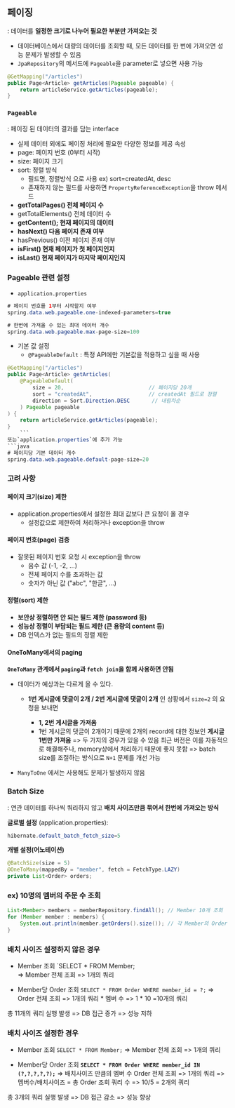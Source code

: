 ## 페이징
: 데이터를 **일정한 크기로 나누어 필요한 부분만 가져오는 것**
- 데이터베이스에서 대량의 데이터를 조회할 때, 모든 데이터를 한 번에 가져오면 성능 문제가 발생할 수 있음
- `JpaRepository`의 메서드에 `Pageable`을 parameter로 넣으면 사용 가능
```java
@GetMapping("/articles")
public Page<Article> getArticles(Pageable pageable) {
    return articleService.getArticles(pageable);
}
```
### `Pageable`
: 페이징 된 데이터의 결과를 담는 interface
- 실제 데이터 외에도 페이징 처리에 필요한 다양한 정보를 제공
속성
- page: 페이지 번호 (0부터 시작) 
- size: 페이지 크기
- sort: 정렬 방식 
    - 필드명, 정렬방식 으로 사용
	    ex) sort=createdAt, desc
    - 존재하지 않는 필드를 사용하면 `PropertyReferenceException`을 throw
메서드
- **getTotalPages() 전체 페이지 수**
- getTotalElements()  전체 데이터 수
- **getContent();  현재 페이지의 데이터**
- **hasNext() 다음 페이지 존재 여부**
- hasPrevious() 이전 페이지 존재 여부
- **isFirst() 현재 페이지가 첫 페이지인지**
- **isLast() 현재 페이지가 마지막 페이지인지**

### Pageable 관련 설정

- `application.properties`
```java
# 페이지 번호를 1부터 시작할지 여부
spring.data.web.pageable.one-indexed-parameters=true

# 한번에 가져올 수 있는 최대 데이터 개수
spring.data.web.pageable.max-page-size=100
```
    
- 기본 값 설정 
    - `@PageableDefault`
        : 특정 API에만 기본값을 적용하고 싶을 때 사용
	
```java
@GetMapping("/articles")
public Page<Article> getArticles(
	@PageableDefault(
		size = 20,                           // 페이지당 20개
		sort = "createdAt",                  // createdAt 필드로 정렬
		direction = Sort.Direction.DESC       // 내림차순
	) Pageable pageable
) {
	return articleService.getArticles(pageable);
}
	```
또는`application.properties`에 추가 가능
```java
# 페이지당 기본 데이터 개수
spring.data.web.pageable.default-page-size=20
```

### 고려 사항
#### 페이지 크기(size) 제한
- application.properties에서 설정한 최대 값보다 큰 요청이 올 경우
	- 설정값으로 제한하여 처리하거나 exception을 throw
#### 페이지 번호(page) 검증
- 잘못된 페이지 번호 요청 시 exception을 throw
	- 음수 값 (-1, -2, ...)
	- 전체 페이지 수를 초과하는 값
	- 숫자가 아닌 값 ("abc", "한글", ...)
#### 정렬(sort) 제한
- **보안상 정렬하면 안 되는 필드 제한 (password 등)**
- **성능상 정렬이 부담되는 필드 제한 (큰 용량의 content 등)**
- DB 인덱스가 없는 필드의 정렬 제한

#### OneToMany에서의 paging
**`OneToMany` 관계에서 `paging`과 `fetch join`을 함께 사용하면 안됨**
    
- 데이터가 예상과는 다르게 올 수 있다.
	- **1번 게시글에 댓글이 2개 / 2번 게시글에 댓글이 2개**
		인 상황에서 `size=2` 의 요청을 보내면
		
		- **1, 2번 게시글을 가져옴**
		- 1번 게시글의 댓글이 2개이기 때문에 2개의 record에 대한 정보인 **게시글 1번만 가져옴**
		=> 두 가지의 경우가 있을 수 있음
			최근 버전은 이를 자동적으로 해결해주나, memory상에서 처리하기 때문에 좋지 못함
		=> batch size를 조절하는 방식으로 `N+1` 문제를 개선 가능
        
- `ManyToOne` 에서는 사용해도 문제가 발생하지 않음

### Batch Size
: 연관 데이터를 하나씩 쿼리하지 않고 **배치 사이즈만큼 묶어서 한번에 가져오는 방식**

**글로벌 설정** (application.properties):
```Java
hibernate.default_batch_fetch_size=5
```
**개별 설정(어노테이션)**
```Java
@BatchSize(size = 5)
@OneToMany(mappedBy = "member", fetch = FetchType.LAZY)
private List<Order> orders;
```

### ex) 10명의 멤버의 주문 수 조회
```Java
List<Member> members = memberRepository.findAll(); // Member 10개 조회
for (Member member : members) {
    System.out.println(member.getOrders().size()); // 각 Member의 Order 조회
}
```

### 배치 사이즈 설정하지 않은 경우
- Member 조회
	`SELECT * FROM Member;  
		=> Member 전체 조회 
		=> 1개의 쿼리

- Member당 Order 조회
	`SELECT * FROM Order WHERE member_id = ?;` 
		=> Order 전체 조회 => 1개의 쿼리 * 멤버 수
		=> 1 * 10 =10개의 쿼리

총 11개의 쿼리 실행 발생 => DB 접근 증가 => 성능 저하


### 배치 사이즈 설정한 경우
- Member 조회
	`SELECT * FROM Member;` 
	 => Member 전체 조회 => 1개의 쿼리

- Member당 Order 조회
	**`SELECT * FROM Order WHERE member_id IN (?,?,?,?,?);`**
		=> 배치사이즈 만큼의 멤버 수 Order 전체 조회 => 1개의 쿼리 
		=> 멤버수/배치사이즈 = 총 Order 조회 쿼리 수
		=> 10/5 = 2개의 쿼리 

총 3개의  쿼리 실행 발생 => DB 접근 감소 => 성능 향상

